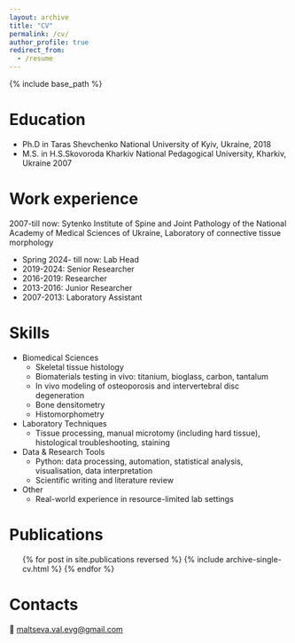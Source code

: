```yaml
---
layout: archive
title: "CV"
permalink: /cv/
author_profile: true
redirect_from:
  - /resume
---
```


{% include base_path %}

Education
======
* Ph.D in Taras Shevchenko National University of Kyiv, Ukraine, 2018 
* M.S. in H.S.Skovoroda Kharkiv National Pedagogical University, Kharkiv, Ukraine 2007


Work experience
======
2007-till now: Sytenko Institute of Spine and Joint Pathology of the National Academy of Medical Sciences of Ukraine, Laboratory of connective tissue morphology
* Spring 2024- till now: Lab Head
* 2019-2024: Senior Researcher
* 2016-2019: Researcher
* 2013-2016: Junior Researcher
* 2007-2013: Laboratory Assistant
   
Skills
======
* Biomedical Sciences
  * Skeletal tissue histology
  * Biomaterials testing in vivo: titanium, bioglass, carbon, tantalum
  * In vivo modeling of osteoporosis and intervertebral disc degeneration
  * Bone densitometry
  * Histomorphometry
* Laboratory Techniques
  * Tissue processing, manual microtomy (including hard tissue), histological troubleshooting, staining
* Data & Research Tools
  * Python: data processing, automation,  statistical analysis, visualisation, data interpretation
  * Scientific writing and literature review
* Other
  * Real-world experience in resource-limited lab settings
 
Publications
======
  <ul>{% for post in site.publications reversed %}
    {% include archive-single-cv.html %}
  {% endfor %}</ul>

Contacts
======

  📧 [maltseva.val.evg@gmail.com](mailto:maltseva.val.evg@gmail.com)
  
